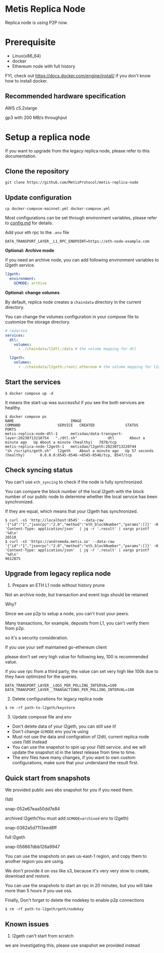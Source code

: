 # Metis Replica Node

Replica node is using P2P now.

# Prerequisite

- Linux(x86_64)
- docker
- Ethereum node with full history

FYI, check out https://docs.docker.com/engine/install/ if you don't know how to install docker.

## Recommended hardware specification

AWS c5.2xlarge

gp3 with 200 MB/s throughput

# Setup a replica node

If you want to upgrade from the legacy replica node, please refer to this documentation.

## Clone the repository

```
git clone https://github.com/MetisProtocol/metis-replica-node
```

## Update configuration

```
cp docker-compose-mainnet.yml docker-compose.yml
```

Most configurations can be set through environment variables, please refer to [config.md](./config.md) for details.

Add your eth rpc to the `.env` file

```
DATA_TRANSPORT_LAYER__L1_RPC_ENDPOINT=https://eth-node-example.com
```

**Optional: Archive mode**

if you need an archive node, you can add following environment variables to l2geth service.

```yaml
l2geth:
  environment:
    GCMODE: archive
```

**Optional: change volumes**

By default, replica node creates a `chaindata` directory in the current directory.

You can change the volumes configuration in your compose file to customize the storage directory.

```yaml
# redacted
services:
  dtl:
    volumes:
      - ./chaindata/l1dtl:/data # the volume mapping for dtl

  l2geth:
    volumes:
      - ./chaindata/l2geth:/root/.ethereum # the volume mapping for l2geth
```

## Start the services

```console
$ docker compose up -d
```

It means the start-up was successful if you see the both services are healthy.

```console
$ docker compose ps
NAME                          IMAGE                                          COMMAND                 SERVICE   CREATED              STATUS                        PORTS
metis-replica-node-dtl-1      metisdao/data-transport-layer:20230713210754   "./dtl.sh"              dtl       About a minute ago   Up About a minute (healthy)   7878/tcp
metis-replica-node-l2geth-1   metisdao/l2geth:20230713220744                 "sh /scripts/geth.sh"   l2geth    About a minute ago   Up 57 seconds (healthy)       0.0.0.0:8545-8546->8545-8546/tcp, 8547/tcp
```

## Check syncing status

You can't use `eth_syncing` to check if the node is fully synchronized.

You can compare the block number of the local l2geth with the block number of our public node to determine whether the local service has been synchronized.

If they are equal, which means that your l2geth has synchronized.

```console
$ curl -sS 'http://localhost:8545' --data-raw '{"id":"1","jsonrpc":"2.0","method":"eth_blockNumber","params":[]}' -H 'Content-Type: application/json'  | jq -r '.result' | xargs printf '%d\n'
26510
$ curl -sS 'https://andromeda.metis.io' --data-raw '{"id":"1","jsonrpc":"2.0","method":"eth_blockNumber","params":[]}' -H 'Content-Type: application/json'  | jq -r '.result' | xargs printf '%d\n'
9612875
```

## Upgrade from legacy replica node

1. Prepare an ETH L1 node without history prune

Not an archive node, but transaction and event logs should be retained

Why?

Since we use p2p to setup a node, you can't trust your peers.

Many transactions, for example, deposits from L1, you can't verify them from p2p.

so it's a security consideration.

If you use your self maintained go-ethereum client

please don't set very high value for following key, 100 is recommended value.

if you use rpc from a third party, the value can set very high like 100k due to they have optimized for the queries.

```
DATA_TRANSPORT_LAYER__LOGS_PER_POLLING_INTERVAL=100
DATA_TRANSPORT_LAYER__TRANSACTIONS_PER_POLLING_INTERVAL=100
```

2. Delete configurations for legacy replica node

```
$ rm -rf path-to-l2geth/keystore
```

3. Update compose file and env

- Don't delete data of your l2geth, you can still use it!
- Don't change `GCMODE` env you're using
- Must not use the data and configration of l2dtl, current replica node uses l1dtl instead
- You can use the snapshot to spin up your l1dtl service. and we will update the snapshot id in the latest release from time to time.
- The env files have many changes, if you want to own custom configurations, make sure that your understand the result first.

## Quick start from snapshots

We provided public aws ebs snapshot for you if you need them.

l1dtl

snap-052e67eaa50dd7e84

archived l2geth(You must add `GCMODE=archived` env to l2geth)

snap-0382a5d7113eed8ff

full l2geth

snap-056667dbb126a9947

You can use the snapshots on aws us-east-1 region, and copy them to another region you are using.

We don't provide it on oss like s3, because it's very very slow to create, download and restore.

You can use the snapshots to start an rpc in 20 minutes, but you will take more than 5 hours if you use oss.

Finally, Don't forget to delete the nodekey to enable p2p connections

```
$ rm -rf path-to-l2geth/geth/nodekey
```

## Known issues

1. l2geth can't start from scratch

we are investigating this, please use snapshot we provided instead
